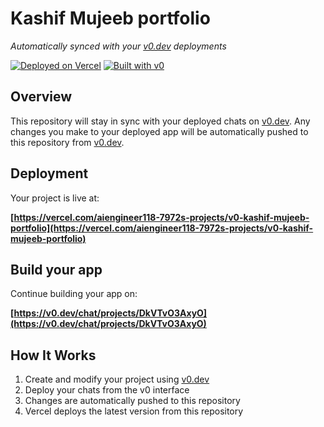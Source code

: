 # Kashif Mujeeb portfolio

*Automatically synced with your [v0.dev](https://v0.dev) deployments*

[![Deployed on Vercel](https://img.shields.io/badge/Deployed%20on-Vercel-black?style=for-the-badge&logo=vercel)](https://vercel.com/aiengineer118-7972s-projects/v0-kashif-mujeeb-portfolio)
[![Built with v0](https://img.shields.io/badge/Built%20with-v0.dev-black?style=for-the-badge)](https://v0.dev/chat/projects/DkVTvO3AxyO)

## Overview

This repository will stay in sync with your deployed chats on [v0.dev](https://v0.dev).
Any changes you make to your deployed app will be automatically pushed to this repository from [v0.dev](https://v0.dev).

## Deployment

Your project is live at:

**[https://vercel.com/aiengineer118-7972s-projects/v0-kashif-mujeeb-portfolio](https://vercel.com/aiengineer118-7972s-projects/v0-kashif-mujeeb-portfolio)**

## Build your app

Continue building your app on:

**[https://v0.dev/chat/projects/DkVTvO3AxyO](https://v0.dev/chat/projects/DkVTvO3AxyO)**

## How It Works

1. Create and modify your project using [v0.dev](https://v0.dev)
2. Deploy your chats from the v0 interface
3. Changes are automatically pushed to this repository
4. Vercel deploys the latest version from this repository